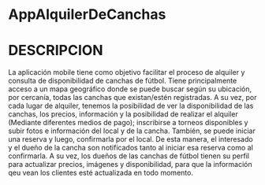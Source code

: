 # AppAlquilerDeCanchas

# DESCRIPCION
La aplicación mobile tiene como objetivo facilitar el proceso de alquiler y consulta de disponibilidad de canchas de fútbol.
Tiene principalmente acceso a un mapa geográfico donde se puede buscar según su ubicación, por cercanía, todas las canchas 
que existan/estén registradas. A su vez, por cada lugar de alquiler, tenemos la posibilidad de ver la disponibilidad de las 
canchas, los precios, información y la posibilidad de realizar el alquiler (Mediante diferentes medios de pago); inscribirse
a torneos disponibles y subir fotos e información del local y de la cancha. También, se puede iniciar una reserva y luego, 
confirmarla por el local. De esta manera, el interesado y el dueño de la cancha son notificados tanto al iniciar esa 
reserva como al confirmarla. 
A su vez, los dueños de las canchas de fútbol tienen su perfil para actualizar precios, imágenes y disponibilidad, para que 
la información qeu vean los clientes esté actualizada en todo momento. 
